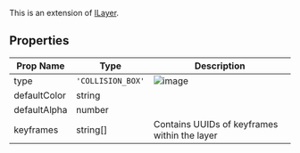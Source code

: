 This is an extension of [ILayer](/Documentation/Interfaces/ILayer.md). 

## Properties

| Prop Name | Type | Description |
| --------------------- | ------ | ------------------- |
| type | `'COLLISION_BOX'` |  ![image](https://github.com/user-attachments/assets/716e603c-44ed-4343-b0ec-3366f660ba89)|
| defaultColor | string |  |
| defaultAlpha | number |  |
| keyframes | string[] | Contains UUIDs of keyframes within the layer |
